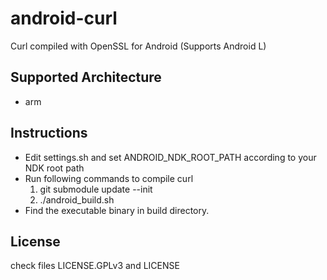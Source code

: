 android-curl
============

Curl compiled with OpenSSL for Android (Supports Android L)

Supported Architecture
----
* arm

Instructions
----
* Edit settings.sh and set ANDROID_NDK_ROOT_PATH according to your NDK root path
* Run following commands to compile curl
  1. git submodule update --init
  2. ./android_build.sh
* Find the executable binary in build directory.

License
----
  check files LICENSE.GPLv3 and LICENSE
